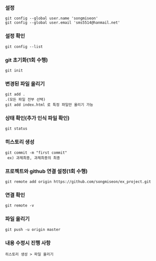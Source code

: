 ### 설정
```
git config --global user.name 'songmiseon'
git config --global user.email 'sms5514@hanmail.net'
```

### 설정 확인
```
git config --list
```

### git 초기화(1회 수행)
```
git init
```

### 변경된 파일 올리기
```
git add .
.(모든 파일 전부 선택)
git add index.html 로 특정 파일만 올리기 가능
```

### 상태 확인(추가 인식 파일 확인)
```
git status
```

### 히스토리 생성
```
git commit -m "first commit"
 ex) 과제최종, 과제최종의 최종
```

### 프로젝트와 github 연결 설정(1회 수행)
```
git remote add origin https://github.com/songmiseon/ex_project.git
```

### 연결 확인
```
git remote -v
```

### 파일 올리기
```
git push -u origin master
```

### 내용 수정시 진행 사항
```
히스토리 생성 > 파일 올리기
```